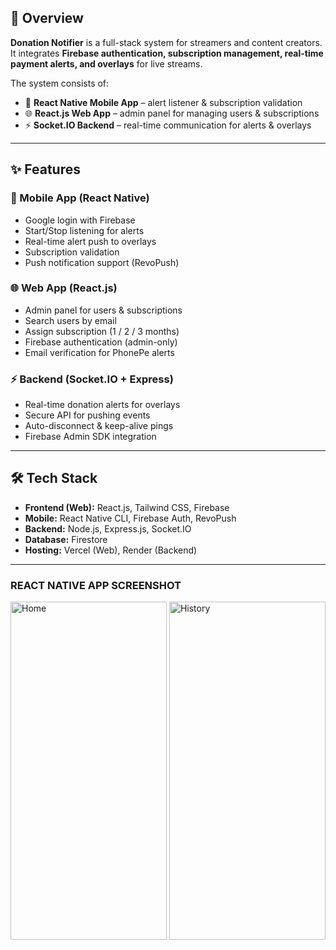## 📌 Overview  
**Donation Notifier** is a full-stack system for streamers and content creators.  
It integrates **Firebase authentication, subscription management, real-time payment alerts, and overlays** for live streams.  

The system consists of:  
- 📱 **React Native Mobile App** – alert listener & subscription validation  
- 🌐 **React.js Web App** – admin panel for managing users & subscriptions  
- ⚡ **Socket.IO Backend** – real-time communication for alerts & overlays  

---

## ✨ Features  

### 📱 Mobile App (React Native)  
- Google login with Firebase  
- Start/Stop listening for alerts  
- Real-time alert push to overlays  
- Subscription validation 
- Push notification support (RevoPush)  

### 🌐 Web App (React.js)  
- Admin panel for users & subscriptions  
- Search users by email  
- Assign subscription (1 / 2 / 3 months)  
- Firebase authentication (admin-only)  
- Email verification for PhonePe alerts  

### ⚡ Backend (Socket.IO + Express)  
- Real-time donation alerts for overlays  
- Secure API for pushing events  
- Auto-disconnect & keep-alive pings  
- Firebase Admin SDK integration  

---

## 🛠️ Tech Stack  
- **Frontend (Web):** React.js, Tailwind CSS, Firebase  
- **Mobile:** React Native CLI, Firebase Auth, RevoPush  
- **Backend:** Node.js, Express.js, Socket.IO  
- **Database:** Firestore  
- **Hosting:** Vercel (Web), Render (Backend)

---

### REACT NATIVE APP SCREENSHOT

<img width="250" height="541" alt="Home" src="https://github.com/user-attachments/assets/70986aa2-df00-4e7d-ba38-0f973199aab1" />
<img width="250" height="541" alt="History" src="https://github.com/user-attachments/assets/03160834-ad1a-411e-80c8-88dab203e331" />
